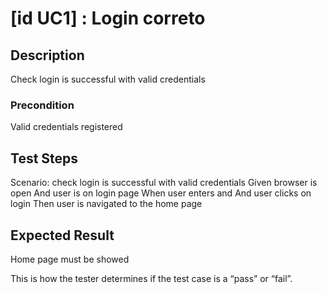 # [id UC1] : Login correto

## Description

Check login is successful with valid credentials

### Precondition

Valid credentials registered

## Test Steps

  Scenario: check login is successful with valid credentials
    Given browser is open
    And user is on login page
    When user enters <email> and <password>
    And user clicks on login 
    Then user is navigated to the home page

## Expected Result

Home page must be showed

This is how the tester determines if the test case is a “pass” or “fail”.

